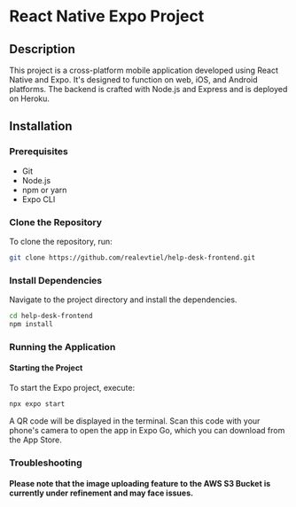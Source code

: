 # React Native Expo Project

## Description
This project is a cross-platform mobile application developed using React Native and Expo. It's designed to function on web, iOS, and Android platforms. The backend is crafted with Node.js and Express and is deployed on Heroku.

## Installation

### Prerequisites
- Git
- Node.js
- npm or yarn
- Expo CLI

### Clone the Repository
To clone the repository, run:
```bash
git clone https://github.com/realevtiel/help-desk-frontend.git
```

### Install Dependencies
Navigate to the project directory and install the dependencies.
```bash
cd help-desk-frontend
npm install
```

### Running the Application
#### Starting the Project
To start the Expo project, execute:
```bash
npx expo start
```
A QR code will be displayed in the terminal. Scan this code with your phone's camera to open the app in Expo Go, which you can download from the App Store.

### Troubleshooting
#### Please note that the image uploading feature to the AWS S3 Bucket is currently under refinement and may face issues.
